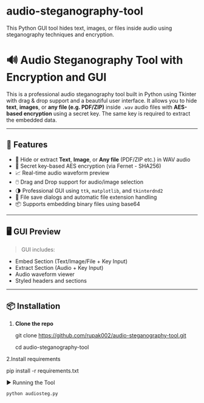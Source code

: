 # audio-steganography-tool
This Python GUI tool hides text, images, or files inside audio using steganography techniques and encryption.

# 🔊 Audio Steganography Tool with Encryption and GUI

This is a professional audio steganography tool built in Python using Tkinter with drag & drop support and a beautiful user interface. It allows you to hide **text**, **images**, or **any file (e.g. PDF/ZIP)** inside `.wav` audio files with **AES-based encryption** using a secret key. The same key is required to extract the embedded data.

---

## 🚀 Features

- 🎵 Hide or extract **Text**, **Image**, or **Any file** (PDF/ZIP etc.) in WAV audio
- 🔐 Secret key-based AES encryption (via Fernet - SHA256)
- 📈 Real-time audio waveform preview
- 🖱️ Drag and Drop support for audio/image selection
- 🌗 Professional GUI using `ttk`, `matplotlib`, and `tkinterdnd2`
- 💼 File save dialogs and automatic file extension handling
- 📦 Supports embedding binary files using base64

---

## 🖥️ GUI Preview

> GUI includes:
- Embed Section (Text/Image/File + Key Input)
- Extract Section (Audio + Key Input)
- Audio waveform viewer
- Styled headers and sections

---

## 📦 Installation

1. **Clone the repo**
  
   git clone https://github.com/rupak002/audio-steganography-tool.git
   
   cd audio-steganography-tool

2.Install requirements
  
   pip install -r requirements.txt

▶️ Running the Tool

    python audiosteg.py

